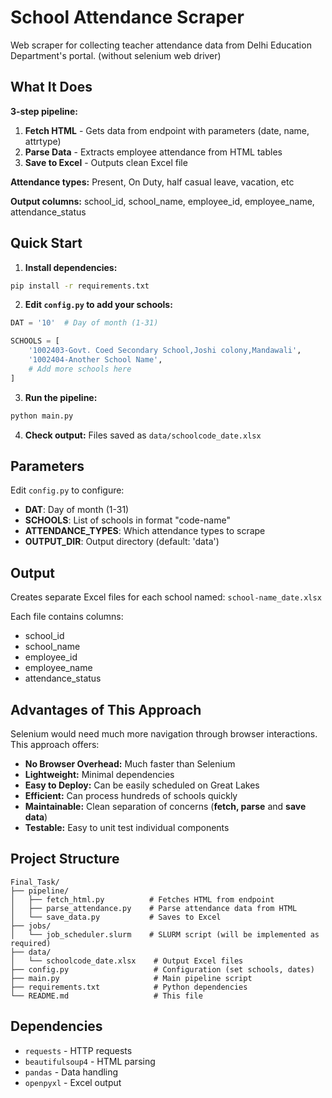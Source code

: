 # School Attendance Scraper

Web scraper for collecting teacher attendance data from Delhi Education Department's portal. (without selenium web driver)

## What It Does

**3-step pipeline:**

1. **Fetch HTML** - Gets data from endpoint with parameters (date, name, attrtype)
2. **Parse Data** - Extracts employee attendance from HTML tables
3. **Save to Excel** - Outputs clean Excel file

**Attendance types:** Present, On Duty, half casual leave, vacation, etc

**Output columns:** school_id, school_name, employee_id, employee_name, attendance_status

## Quick Start

1. **Install dependencies:**

```bash
pip install -r requirements.txt
```

2. **Edit `config.py` to add your schools:**

```python
DAT = '10'  # Day of month (1-31)

SCHOOLS = [
    '1002403-Govt. Coed Secondary School,Joshi colony,Mandawali',
    '1002404-Another School Name',
    # Add more schools here
]
```

3. **Run the pipeline:**

```bash
python main.py
```

4. **Check output:** Files saved as `data/schoolcode_date.xlsx`

## Parameters

Edit `config.py` to configure:

- **DAT**: Day of month (1-31)
- **SCHOOLS**: List of schools in format "code-name"
- **ATTENDANCE_TYPES**: Which attendance types to scrape
- **OUTPUT_DIR**: Output directory (default: 'data')

## Output

Creates separate Excel files for each school named: `school-name_date.xlsx`

Each file contains columns:

- school_id
- school_name
- employee_id
- employee_name
- attendance_status

## Advantages of This Approach

Selenium would need much more navigation through browser interactions. This approach offers:

- **No Browser Overhead:** Much faster than Selenium
- **Lightweight:** Minimal dependencies
- **Easy to Deploy:** Can be easily scheduled on Great Lakes
- **Efficient:** Can process hundreds of schools quickly
- **Maintainable:** Clean separation of concerns (**fetch, parse** and **save data**)
- **Testable:** Easy to unit test individual components

## Project Structure

```
Final_Task/
├── pipeline/
│   ├── fetch_html.py          # Fetches HTML from endpoint
│   ├── parse_attendance.py    # Parse attendance data from HTML
│   └── save_data.py           # Saves to Excel
├── jobs/
│   └── job_scheduler.slurm    # SLURM script (will be implemented as required)
├── data/
│   └── schoolcode_date.xlsx    # Output Excel files
├── config.py                   # Configuration (set schools, dates)
├── main.py                     # Main pipeline script
├── requirements.txt            # Python dependencies
└── README.md                   # This file
```

## Dependencies

- `requests` - HTTP requests
- `beautifulsoup4` - HTML parsing
- `pandas` - Data handling
- `openpyxl` - Excel output
